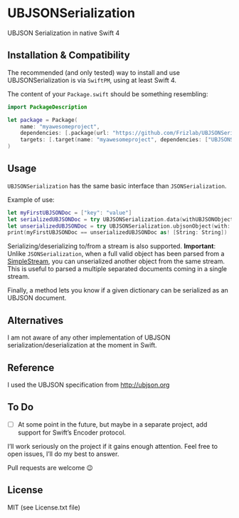 # UBJSONSerialization

UBJSON Serialization in native Swift 4

## Installation & Compatibility
The recommended (and only tested) way to install and use UBJSONSerialization is
via `SwiftPM`, using at least Swift 4.

The content of your `Package.swift` should be something resembling:
```swift
import PackageDescription

let package = Package(
	name: "myawesomeproject",
	dependencies: [.package(url: "https://github.com/Frizlab/UBJSONSerialization.git", from: "1.0.0")],
	targets: [.target(name: "myawesomeproject", dependencies: ["UBJSONSerialization"])]
)
```

## Usage
`UBJSONSerialization` has the same basic interface than `JSONSerialization`.

Example of use:
```swift
let myFirstUBJSONDoc = ["key": "value"]
let serializedUBJSONDoc = try UBJSONSerialization.data(withUBJSONObject: myFirstUBJSONDoc, options: [])
let unserializedUBJSONDoc = try UBJSONSerialization.ubjsonObject(with: serializedUBJSONDoc, options: [])
print(myFirstUBJSONDoc == unserializedUBJSONDoc as! [String: String])
```

Serializing/deserializing to/from a stream is also supported.
**Important**: Unlike `JSONSerialization`, when a full valid object has been parsed
from a [SimpleStream](https://github.com/Frizlab/SimpleStream), you can unserialized
another object from the same stream. This is useful to parsed a multiple separated
documents coming in a single stream.

Finally, a method lets you know if a given dictionary can be serialized as an
UBJSON document.

## Alternatives
I am not aware of any other implementation of UBJSON serialization/deserialization at
the moment in Swift.

## Reference
I used the UBJSON specification from http://ubjson.org

## To Do
- [ ] At some point in the future, but maybe in a separate project, add support for
Swift’s Encoder protocol.

I’ll work seriously on the project if it gains enough attention. Feel free to
open issues, I’ll do my best to answer.

Pull requests are welcome 😉

## License
MIT (see License.txt file)
